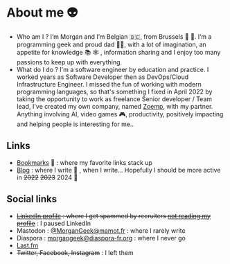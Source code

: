# About me :alien:
- Who am I ? I’m Morgan and I’m Belgian :belgium:, from Brussels 🍻 🍫. I’m a programming geek and proud dad 👨‍🍼, with a lot of imagination, an appetite for knowledge 📚 🕸️ , information sharing and I enjoy too many passions to keep up with everything.
- What do I do ? I'm a software engineer by education and practice. I worked years as Software Developer then as DevOps/Cloud Infrastructure Engineer. I missed the fun of working with modern programming languages, so that's something I fixed in April 2022 by taking the opportunity to work as freelance Senior developer / Team lead, I've created my own company, named [Zoemp](https://github.com/Zoemp), with my partner. Anything involving AI, video games  🎮, productivity, positively impacting and helping people is interesting for me..

## Links
- [Bookmarks](https://gitea.zoemp.be/morgan/bookmarks) :bookmark: : where my favorite links stack up
- [Blog](https://morgan.zoemp.be/) : where I write :brain: , when I write... Hopefully I should be more active in ~~2022~~ ~~2023~~ 2024 🤣

## Social links
- ~~[LinkedIn profile](https://www.linkedin.com/in/morganwattiez/) : where I get spammed by recruiters [not reading my profile](https://morgangeek.be/blog/what-bugs-me-with-tech-recruiters/)~~ : I paused LinkedIn
- Mastodon : [@MorganGeek@mamot.fr](https://mamot.fr/@MorganGeek) : where I rarely write
- Diaspora : morgangeek@diaspora-fr.org : where I never go
- [Last.fm](https://www.last.fm/fr/user/MorganGeek)
- ~~Twitter, Facebook, Instagram~~ : I left them
